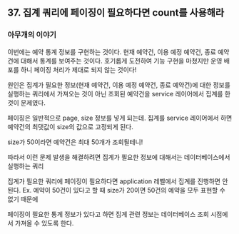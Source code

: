 ## 37. 집계 쿼리에 페이징이 필요하다면 count를 사용해라
### 아무개의 이야기 
이번에는 예약 통계 정보를 구현하는 것이다. 현재 예약건, 이용 예정 예약건, 종료 예약건에 대해서 통계를 보여주는 것이다. 호기롭게 도전하여 기능 구현을 마쳤지만 운영 배포를 하니 페이징 처리가 제대로 되지 않는 것이다!

원인은 집계가 필요한 정보(현재 예약건, 이용 예정 예약건, 종료 예약건)에 대한 정보를  실행하는 쿼리에서 가져오는 것이 아닌 조회된 예약건을 service 레이어에서 집계를 한 것이 문제였다.

페이징은 일반적으로 page, size 정보를 넣게 되는데. 집계를 service 레이어에서 하면 예약건의 최댓값이 size의 값으로 고정되게 된다.

size가 50이라면 예약건은 최대 50개가 조회될테니!

따라서 이런 문제 발생을 해결하려면 집계가 필요한 정보에 대해서는 데이터베이스에서 실행하는 쿼리



집계가 필요한 쿼리에 페이징이 필요하다면 application 레벨에서 집계를 진행하면 안된다. Ex. 예약이 50건이 있다고 할 때 size가 20이면 50건의 예약을 모두 표현할 수 없기 때문에

페이징이 필요한 통계 정보가 있다고 하면 집계 관련 정보는 데이터베이스 조회 시점에서 가져올 수 있도록 한다.